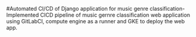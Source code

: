 #Automated CI/CD of Django application for music genre classification- Implemented CICD pipeline of music gernre classification web application using GitLabCI, compute engine as a runner and GKE to deploy the web app. 
